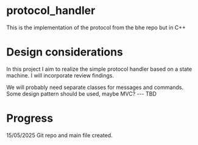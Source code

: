 # protocol_handler
This is the implementation of the protocol from the bhe repo but in C++

# Design considerations

In this project I aim to realize the simple protocol handler based on a state machine. I will incorporate review findings.

We will probably need separate classes for messages and commands. Some design pattern should be used, maybe MVC?  --- TBD


# Progress

15/05/2025
Git repo and main file created. 

